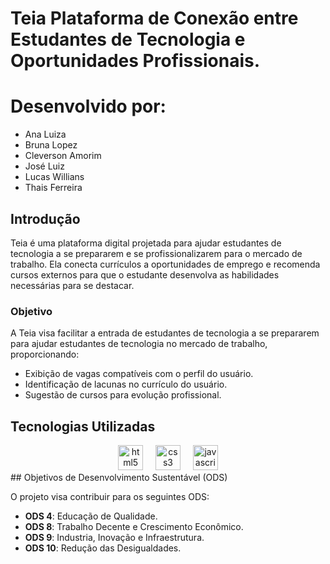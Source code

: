 # Teia Plataforma de Conexão entre Estudantes de Tecnologia e Oportunidades Profissionais.
 
# Desenvolvido por: 
- Ana Luiza 
- Bruna Lopez
- Cleverson Amorim
- José Luiz
- Lucas Willians
- Thais Ferreira
 
## Introdução
Teia é uma plataforma digital projetada para ajudar estudantes de tecnologia a se prepararem e se profissionalizarem para o mercado de trabalho. Ela conecta currículos a oportunidades de emprego e recomenda cursos externos para que o estudante desenvolva as habilidades necessárias para se destacar.
 
### Objetivo
A Teia visa facilitar a entrada de estudantes de tecnologia a se prepararem para ajudar estudantes de tecnologia no mercado de trabalho, proporcionando:
  - Exibição de vagas compatíveis com o perfil do usuário.
  - Identificação de lacunas no currículo do usuário.
  - Sugestão de cursos para evolução profissional.
 
## Tecnologias Utilizadas
 
<div align="center">
<img src="https://cdn.jsdelivr.net/gh/devicons/devicon/icons/html5/html5-original.svg" height="40" alt="html5 logo"  />
<img width="12" />
<img src="https://cdn.jsdelivr.net/gh/devicons/devicon/icons/css3/css3-original.svg" height="40" alt="css3 logo"  />
<img width="12" />
<img src="https://cdn.jsdelivr.net/gh/devicons/devicon/icons/javascript/javascript-original.svg" height="40" alt="javascript logo"  />
</div>
## Objetivos de Desenvolvimento Sustentável (ODS)
 
O projeto visa contribuir para os seguintes ODS:
 
- **ODS 4**: Educação de Qualidade.
- **ODS 8**: Trabalho Decente e Crescimento Econômico.
- **ODS 9**: Industria, Inovação e Infraestrutura.
- **ODS 10**: Redução das Desigualdades.
